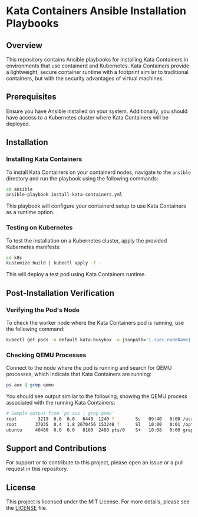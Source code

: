 # Kata Containers Ansible Installation Playbooks

## Overview
This repository contains Ansible playbooks for installing Kata Containers in environments that use containerd and Kubernetes. Kata Containers provide a lightweight, secure container runtime with a footprint similar to traditional containers, but with the security advantages of virtual machines.

## Prerequisites
Ensure you have Ansible installed on your system. Additionally, you should have access to a Kubernetes cluster where Kata Containers will be deployed.

## Installation

### Installing Kata Containers
To install Kata Containers on your containerd nodes, navigate to the `ansible` directory and run the playbook using the following commands:

```bash
cd ansible
ansible-playbook install-kata-containers.yml
```

This playbook will configure your containerd setup to use Kata Containers as a runtime option.

### Testing on Kubernetes
To test the installation on a Kubernetes cluster, apply the provided Kubernetes manifests:

```bash
cd k8s
kustomize build | kubectl apply -f -
```

This will deploy a test pod using Kata Containers runtime.

## Post-Installation Verification

### Verifying the Pod's Node
To check the worker node where the Kata Containers pod is running, use the following command:

```bash
kubectl get pods -n default kata-busybox -o jsonpath='{.spec.nodeName}'
```

### Checking QEMU Processes
Connect to the node where the pod is running and search for QEMU processes, which indicate that Kata Containers are running:

```bash
ps aux | grep qemu
```

You should see output similar to the following, showing the QEMU process associated with the running Kata Containers:

```bash
# Sample output from `ps aux | grep qemu`
root        3219  0.0  0.0   6448  1240 ?        Ss   09:40   0:00 /usr/sbin/qemu-ga
root       37035  0.4  1.8 2670456 153248 ?      Sl   10:00   0:01 /opt/kata/bin/qemu-system-x86_64 -name sandbox-57c1765d4751c5104cbf82aaef4e8ad646855a5558d50fbaa241f6863d760f53 -uuid 3ceb96d1-39af-4603-a941-2285ad64ede5 -machine q35,accel=kvm,nvdimm=on -cpu host,pmu=off -qmp unix:fd=3,server=on,wait=off -m 2048M,slots=10,maxmem=8969M -device pci-bridge,bus=pcie.0,id=pci-bridge-0,chassis_nr=1,shpc=off,addr=2,io-reserve=4k,mem-reserve=1m,pref64-reserve=1m -device virtio-serial-pci,disable-modern=true,id=serial0 -device virtconsole,chardev=charconsole0,id=console0 -chardev socket,id=charconsole0,path=/run/vc/vm/57c1765d4751c5104cbf82aaef4e8ad646855a5558d50fbaa241f6863d760f53/console.sock,server=on,wait=off -device nvdimm,id=nv0,memdev=mem0,unarmed=on -object memory-backend-file,id=mem0,mem-path=/opt/kata/share/kata-containers/kata-ubuntu-latest.image,size=268435456,readonly=on -device virtio-scsi-pci,id=scsi0,disable-modern=true -object rng-random,id=rng0,filename=/dev/urandom -device virtio-rng-pci,rng=rng0 -device vhost-vsock-pci,disable-modern=true,vhostfd=4,id=vsock-2889501141,guest-cid=2889501141 -chardev socket,id=char-78547e18896919db,path=/run/vc/vm/57c1765d4751c5104cbf82aaef4e8ad646855a5558d50fbaa241f6863d760f53/vhost-fs.sock -device vhost-user-fs-pci,chardev=char-78547e18896919db,tag=kataShared,queue-size=1024 -netdev tap,id=network-0,vhost=on,vhostfds=5,fds=6 -device driver=virtio-net-pci,netdev=network-0,mac=5a:20:c0:26:98:97,disable-modern=true,mq=on,vectors=4 -rtc base=utc,driftfix=slew,clock=host -global kvm-pit.lost_tick_policy=discard -vga none -no-user-config -nodefaults -nographic --no-reboot -object memory-backend-file,id=dimm1,size=2048M,mem-path=/dev/shm,share=on -numa node,memdev=dimm1 -kernel /opt/kata/share/kata-containers/vmlinux-6.1.38-114 -append tsc=reliable no_timer_check rcupdate.rcu_expedited=1 i8042.direct=1 i8042.dumbkbd=1 i8042.nopnp=1 i8042.noaux=1 noreplace-smp reboot=k cryptomgr.notests net.ifnames=0 pci=lastbus=0 root=/dev/pmem0p1 rootflags=dax,data=ordered,errors=remount-ro ro rootfstype=ext4 console=hvc0 console=hvc1 quiet systemd.show_status=false panic=1 nr_cpus=4 selinux=0 systemd.unit=kata-containers.target systemd.mask=systemd-networkd.service systemd.mask=systemd-networkd.socket scsi_mod.scan=none -pidfile /run/vc/vm/57c1765d4751c5104cbf82aaef4e8ad646855a5558d50fbaa241f6863d760f53/pid -smp 1,cores=1,threads=1,sockets=4,maxcpus=4
ubuntu     40480  0.0  0.0   8160  2480 pts/0    S+   10:08   0:00 grep --color=auto qemu
```

## Support and Contributions
For support or to contribute to this project, please open an issue or a pull request in this repository.

## License
This project is licensed under the MIT License. For more details, please see the [LICENSE](./LICENSE) file.